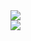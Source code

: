 <div>
  <div class="thumb">
    <div class="bg-black" data-title="Wind Map">
      <a href="http://uber.github.io/deck.gl/showcase/wind">
        <img src="images/demo-thumb-wind.jpg" />
      </a>
      </div>
  </div>
  <div class="thumb">
    <div data-title="Ascii Filter">
      <a href="http://pessimistress.github.io/ascii/">
        <img src="images/demo-thumb-ascii.jpg" />
      </a>
      </div>
  </div>
</div>